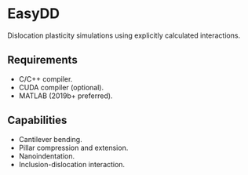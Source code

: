 # EasyDD

Dislocation plasticity simulations using explicitly calculated interactions.

## Requirements

- C/C++ compiler.
- CUDA compiler (optional).
- MATLAB (2019b+ preferred).

## Capabilities

- Cantilever bending.
- Pillar compression and extension.
- Nanoindentation.
- Inclusion-dislocation interaction.
